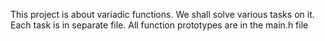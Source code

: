 This project is about variadic functions.
We shall solve various tasks on it. 
Each task is in separate file.
All function prototypes are in the main.h file
